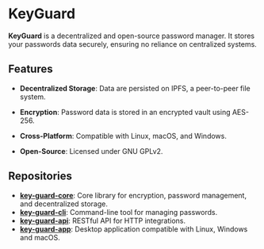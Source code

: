 # **KeyGuard**

**KeyGuard** is a decentralized and open-source password manager. It stores your passwords data securely, ensuring no reliance on centralized systems.

## **Features**

- **Decentralized Storage**: Data are persisted on IPFS, a peer-to-peer file system.
  
- **Encryption**: Password data is stored in an encrypted vault using AES-256.

- **Cross-Platform**: Compatible with Linux, macOS, and Windows.

- **Open-Source**: Licensed under GNU GPLv2.

## **Repositories**

- **[key-guard-core](link_to_key_guard_core_repo)**: Core library for encryption, password management, and decentralized storage.
- **[key-guard-cli](link_to_key_guard_cli_repo)**: Command-line tool for managing passwords.
- **[key-guard-api](link_to_key_guard_api_repo)**: RESTful API for HTTP integrations.
- **[key-guard-app](link_to_key_guard_app_repo)**: Desktop application compatible with Linux, Windows and macOS.
